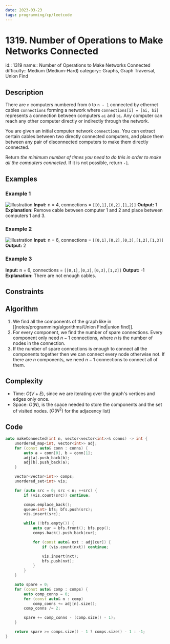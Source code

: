 ```yaml
---
date: 2023-03-23
tags: programming/cp/leetcode
---
```


# 1319. Number of Operations to Make Networks Connected 

id:: 1319
name:: Number of Operations to Make Networks Connected
difficulty:: Medium (Medium-Hard)
category:: Graphs, Graph Traversal, Union Find

## Description
There are `n` computers numbered from `0` to `n - 1` connected by ethernet cables `connections` forming a network where `connections[i] = [ai, bi]` represents a connection between computers `ai` and `bi`. Any computer can reach any other computer directly or indirectly through the network.

You are given an initial computer network `connections`. You can extract certain cables between two directly connected computers, and place them between any pair of disconnected computers to make them directly connected.

Return _the minimum number of times you need to do this in order to make all the computers connected_. If it is not possible, return `-1`.

## Examples
### Example 1
![Illustration](https://assets.leetcode.com/uploads/2020/01/02/sample_1_1677.png)
**Input:** n = 4, connections = `[[0,1],[0,2],[1,2]]`
**Output:** 1
**Explanation:** Remove cable between computer 1 and 2 and place between computers 1 and 3.

### Example 2
![Illustration](https://assets.leetcode.com/uploads/2020/01/02/sample_2_1677.png)
**Input:** n = 6, connections = `[[0,1],[0,2],[0,3],[1,2],[1,3]]`
**Output:** 2

### Example 3
**Input:** n = 6, connections = `[[0,1],[0,2],[0,3],[1,2]]`
**Output:** -1
**Explanation:** There are not enough cables.

## Constraints

## Algorithm
1. We find all the components of the graph like in [[notes/programming/algorithms/Union Find|union find]].
2. For every component, we find the number of spare connections. Every component only need $n - 1$ connections, where $n$ is the number of nodes in the connection.
3. If the number of spare connections is enough to connect all the components together then we can connect every node otherwise not. If there are $n$ components, we need $n - 1$ connections to connect all of them.

## Complexity
- Time: $O(V + E)$, since we are iterating over the graph's vertices and edges only once.
- Space: $O(N)$, is the space needed to store the components and the set of visited nodes. ($O(N^2)$ for the adjacency list)

## Code
```cpp
auto makeConnected(int n, vector<vector<int>>& conns) -> int {
	unordered_map<int, vector<int>> adj;
	for (const auto& conn : conns) {
		auto a = conn[0], b = conn[1];
		adj[a].push_back(b);
		adj[b].push_back(a);
	}

	vector<vector<int>> comps;
	unordered_set<int> vis;

	for (auto src = 0; src < n; ++src) {
		if (vis.count(src)) continue;

		comps.emplace_back();
		queue<int> bfs; bfs.push(src);
		vis.insert(src);

		while (!bfs.empty()) {
			auto cur = bfs.front(); bfs.pop();
			comps.back().push_back(cur);

			for (const auto& nxt : adj[cur]) {
				if (vis.count(nxt)) continue;

				vis.insert(nxt);
				bfs.push(nxt);
			}
		}
	}

	auto spare = 0;
	for (const auto& comp : comps) {
		auto comp_conns = 0;
		for (const auto& n : comp)
			comp_conns += adj[n].size();
		comp_conns /= 2;

		spare += comp_conns - (comp.size() - 1);
	}

	return spare >= comps.size() - 1 ? comps.size() - 1 : -1;
}
```